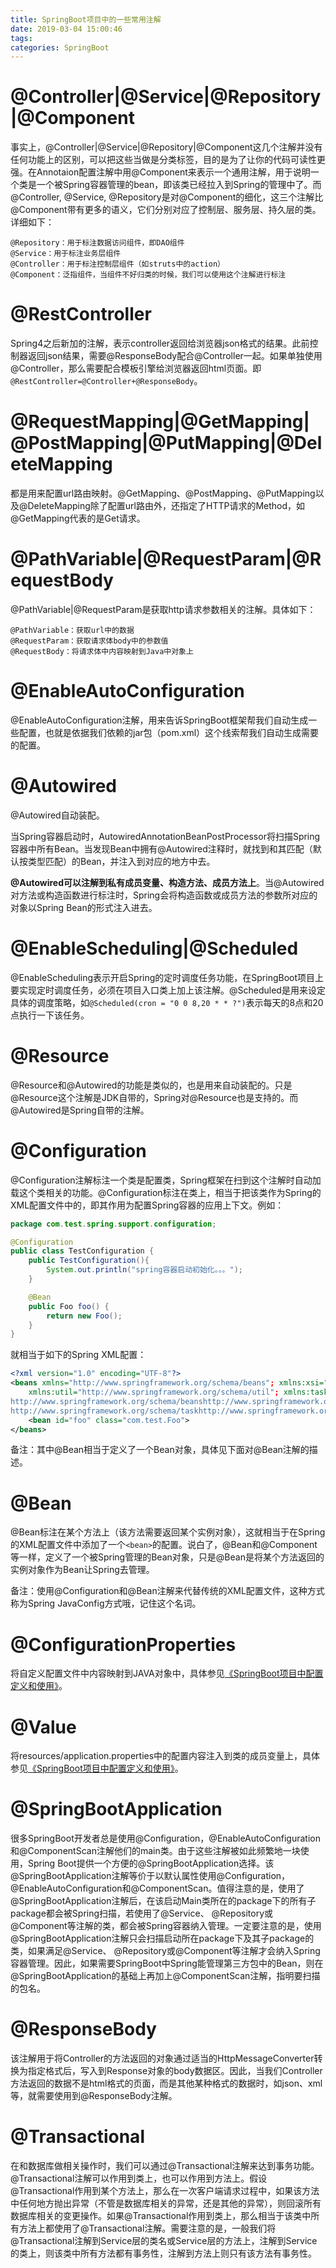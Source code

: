```yaml
---
title: SpringBoot项目中的一些常用注解
date: 2019-03-04 15:00:46
tags:
categories: SpringBoot
---
```


# @Controller|@Service|@Repository|@Component

事实上，@Controller|@Service|@Repository|@Component这几个注解并没有任何功能上的区别，可以把这些当做是分类标签，目的是为了让你的代码可读性更强。在Annotaion配置注解中用@Component来表示一个通用注解，用于说明一个类是一个被Spring容器管理的bean，即该类已经拉入到Spring的管理中了。而@Controller, @Service, @Repository是对@Component的细化，这三个注解比@Component带有更多的语义，它们分别对应了控制层、服务层、持久层的类。详细如下：

    @Repository：用于标注数据访问组件，即DAO组件
    @Service：用于标注业务层组件
    @Controller：用于标注控制层组件（如struts中的action）
    @Component：泛指组件，当组件不好归类的时候，我们可以使用这个注解进行标注

# @RestController

Spring4之后新加的注解，表示controller返回给浏览器json格式的结果。此前控制器返回json结果，需要@ResponseBody配合@Controller一起。如果单独使用@Controller，那么需要配合模板引擎给浏览器返回html页面。即`@RestController=@Controller+@ResponseBody`。

# @RequestMapping|@GetMapping|@PostMapping|@PutMapping|@DeleteMapping

都是用来配置url路由映射。@GetMapping、@PostMapping、@PutMapping以及@DeleteMapping除了配置url路由外，还指定了HTTP请求的Method，如@GetMapping代表的是Get请求。

# @PathVariable|@RequestParam|@RequestBody

@PathVariable|@RequestParam是获取http请求参数相关的注解。具体如下：

    @PathVariable：获取url中的数据
    @RequestParam：获取请求体body中的参数值
    @RequestBody：将请求体中内容映射到Java中对象上

# @EnableAutoConfiguration

@EnableAutoConfiguration注解，用来告诉SpringBoot框架帮我们自动生成一些配置，也就是依据我们依赖的jar包（pom.xml）这个线索帮我们自动生成需要的配置。

# @Autowired

@Autowired自动装配。

当Spring容器启动时，AutowiredAnnotationBeanPostProcessor将扫描Spring容器中所有Bean。当发现Bean中拥有@Autowired注释时，就找到和其匹配（默认按类型匹配）的Bean，并注入到对应的地方中去。

**@Autowired可以注解到私有成员变量、构造方法、成员方法上**。当@Autowired对方法或构造函数进行标注时，Spring会将构造函数或成员方法的参数所对应的对象以Spring Bean的形式注入进去。

# @EnableScheduling|@Scheduled

@EnableScheduling表示开启Spring的定时调度任务功能，在SpringBoot项目上要实现定时调度任务，必须在项目入口类上加上该注解。@Scheduled是用来设定具体的调度策略，如`@Scheduled(cron = "0 0 8,20 * * ?")`表示每天的8点和20点执行一下该任务。

# @Resource

@Resource和@Autowired的功能是类似的，也是用来自动装配的。只是@Resource这个注解是JDK自带的，Spring对@Resource也是支持的。而@Autowired是Spring自带的注解。

# @Configuration

@Configuration注解标注一个类是配置类，Spring框架在扫到这个注解时自动加载这个类相关的功能。@Configuration标注在类上，相当于把该类作为Spring的XML配置文件中的<beans>，即其作用为配置Spring容器的应用上下文。例如：

```java
package com.test.spring.support.configuration;

@Configuration
public class TestConfiguration {
    public TestConfiguration(){
        System.out.println("spring容器启动初始化。。。");
    }

    @Bean
    public Foo foo() {
        return new Foo();
    }
}
```

就相当于如下的Spring XML配置：

```xml
<?xml version="1.0" encoding="UTF-8"?>
<beans xmlns="http://www.springframework.org/schema/beans"; xmlns:xsi="http://www.w3.org/2001/XMLSchema-instance";
    xmlns:util="http://www.springframework.org/schema/util"; xmlns:task="http://www.springframework.org/schema/task"; xsi:schemaLocation="
http://www.springframework.org/schema/beanshttp://www.springframework.org/schema/beans/spring-beans-4.0.xsd
http://www.springframework.org/schema/taskhttp://www.springframework.org/schema/task/spring-task-4.0.xsd"; default-lazy-init="false">
    <bean id="foo" class="com.test.Foo">
</beans>
```

备注：其中@Bean相当于定义了一个Bean对象，具体见下面对@Bean注解的描述。

# @Bean

@Bean标注在某个方法上（该方法需要返回某个实例对象），这就相当于在Spring的XML配置文件中添加了一个`<bean>`的配置。说白了，@Bean和@Component等一样，定义了一个被Spring管理的Bean对象，只是@Bean是将某个方法返回的实例对象作为Bean让Spring去管理。

备注：使用@Configuration和@Bean注解来代替传统的XML配置文件，这种方式称为Spring JavaConfig方式哦，记住这个名词。

# @ConfigurationProperties

将自定义配置文件中内容映射到JAVA对象中，具体参见[《SpringBoot项目中配置定义和使用》](https://wangjianno1.github.io/2019/03/04/SpringBoot%E9%A1%B9%E7%9B%AE%E4%B8%AD%E9%85%8D%E7%BD%AE%E5%AE%9A%E4%B9%89%E5%92%8C%E4%BD%BF%E7%94%A8/)。

# @Value

将resources/application.properties中的配置内容注入到类的成员变量上，具体参见[《SpringBoot项目中配置定义和使用》](https://wangjianno1.github.io/2019/03/04/SpringBoot%E9%A1%B9%E7%9B%AE%E4%B8%AD%E9%85%8D%E7%BD%AE%E5%AE%9A%E4%B9%89%E5%92%8C%E4%BD%BF%E7%94%A8/)。

# @SpringBootApplication

很多SpringBoot开发者总是使用@Configuration，@EnableAutoConfiguration和@ComponentScan注解他们的main类。由于这些注解被如此频繁地一块使用，Spring Boot提供一个方便的@SpringBootApplication选择。该@SpringBootApplication注解等价于以默认属性使用@Configuration，@EnableAutoConfiguration和@ComponentScan。值得注意的是，使用了@SpringBootApplication注解后，在该启动Main类所在的package下的所有子package都会被Spring扫描，若使用了@Service、 @Repository或@Component等注解的类，都会被Spring容器纳入管理。一定要注意的是，使用@SpringBootApplication注解只会扫描启动所在package下及其子package的类，如果满足@Service、 @Repository或@Component等注解才会纳入Spring容器管理。因此，如果需要SpringBoot中Spring能管理第三方包中的Bean，则在@SpringBootApplication的基础上再加上@ComponentScan注解，指明要扫描的包名。

# @ResponseBody

该注解用于将Controller的方法返回的对象通过适当的HttpMessageConverter转换为指定格式后，写入到Response对象的body数据区。因此，当我们Controller方法返回的数据不是html格式的页面，而是其他某种格式的数据时，如json、xml等，就需要使用到@ResponseBody注解。

# @Transactional
在和数据库做相关操作时，我们可以通过@Transactional注解来达到事务功能。@Transactional注解可以作用到类上，也可以作用到方法上。假设@Transactional作用到某个方法上，那么在一次客户端请求过程中，如果该方法中任何地方抛出异常（不管是数据库相关的异常，还是其他的异常），则回滚所有数据库相关的变更操作。如果@Transactional作用到类上，那么相当于该类中所有方法上都使用了@Transactional注解。需要注意的是，一般我们将@Transactional注解到Service层的类名或Service层的方法上，注解到Service的类上，则该类中所有方法都有事务性，注解到方法上则只有该方法有事务性。
